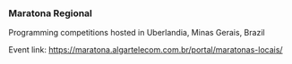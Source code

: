 ### Maratona Regional

Programming competitions hosted in Uberlandia, Minas Gerais, Brazil

Event link: https://maratona.algartelecom.com.br/portal/maratonas-locais/
